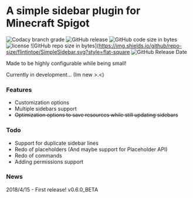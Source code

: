 # A simple sidebar plugin for Minecraft Spigot
![Codacy branch grade](https://img.shields.io/codacy/grade/ad2a5c3320dd43cbad38ba13a85f8a66/release.svg?style=flat-square) ![GitHub release](https://img.shields.io/github/release/flintintoe/SimpleSidebar.svg?style=flat-square) ![GitHub code size in bytes](https://img.shields.io/github/languages/code-size/flintintoe/SimpleSidebar.svg?style=flat-square) ![license](https://img.shields.io/github/license/flintintoe/SimpleSidebar.svg?style=flat-square) ![GitHub repo size in bytes](https://img.shields.io/github/repo-size/flintintoe/SimpleSidebar.svg?style=flat-square ![GitHub Release Date](https://img.shields.io/github/release-date/SubtitleEdit/subtitleedit.svg?style=flat-square)


Made to be highly configurable while being small!

Currently in development... (Im new >.<)

### Features
- Customization options
- Multiple sidebars support
- ~~Optimization options to save resources while still updating sidebars~~

### Todo
- Support for duplicate sidebar lines
- Redo of placeholders (And maybe support for Placeholder API)
- Redo of commands
- Adding permissions support

### News
2018/4/15 - First release! v0.6.0_BETA

